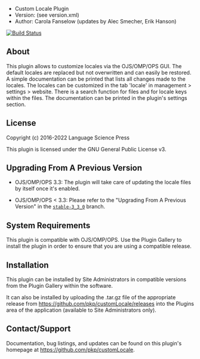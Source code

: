 - Custom Locale Plugin
- Version: (see version.xml)
- Author: Carola Fanselow (updates by Alec Smecher, Erik Hanson)

[![Build Status](https://travis-ci.org/pkp/customLocale.svg?branch=main)](https://travis-ci.org/pkp/customLocale)

## About

This plugin allows to customize locales via the OJS/OMP/OPS GUI. The default locales
are replaced but not overwritten and can easily be restored. A simple
documentation can be printed that lists all changes made to the locales. The
locales can be customized in the tab 'locale' in management > settings >
website. There is a search function for files and for locale keys within the
files. The documentation can be printed in the plugin's settings section.

## License

Copyright (c) 2016-2022 Language Science Press

This plugin is licensed under the GNU General Public License v3.

## Upgrading From A Previous Version

- OJS/OMP/OPS 3.3: The plugin will take care of updating the locale files by itself once it's enabled.

- OJS/OMP/OPS < 3.3: Please refer to the "Upgrading From A Previous Version" in the [`stable-3_3_0`](https://github.com/pkp/customLocale/tree/stable-3_3_0) branch.

## System Requirements

This plugin is compatible with OJS/OMP/OPS. Use the Plugin Gallery to install the plugin in order to ensure that you are using a compatible release.

## Installation

This plugin can be installed by Site Administrators in compatible versions from
the Plugin Gallery within the software.

It can also be installed by uploading the .tar.gz file of the appropriate
release from https://github.com/pkp/customLocale/releases into the
Plugins area of the application (available to Site Administrators only).

## Contact/Support

Documentation, bug listings, and updates can be found on this plugin's homepage
at https://github.com/pkp/customLocale.

